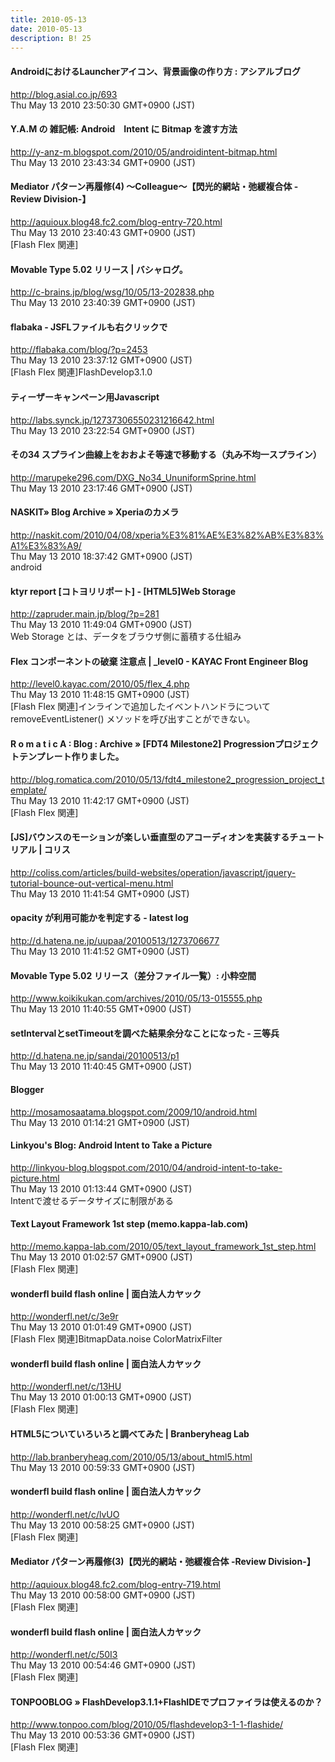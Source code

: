 ```yaml
---
title: 2010-05-13
date: 2010-05-13
description: B! 25
---
```


#### AndroidにおけるLauncherアイコン、背景画像の作り方 : アシアルブログ
http://blog.asial.co.jp/693<br>
Thu May 13 2010 23:50:30 GMT+0900 (JST)<br>


#### Y.A.M の 雑記帳: Android　Intent に Bitmap を渡す方法
http://y-anz-m.blogspot.com/2010/05/androidintent-bitmap.html<br>
Thu May 13 2010 23:43:34 GMT+0900 (JST)<br>


#### Mediator パターン再履修(4) ～Colleague～【閃光的網站・弛緩複合体 -Review Division-】
http://aquioux.blog48.fc2.com/blog-entry-720.html<br>
Thu May 13 2010 23:40:43 GMT+0900 (JST)<br>
[Flash Flex 関連]


#### Movable Type 5.02 リリース | バシャログ。
http://c-brains.jp/blog/wsg/10/05/13-202838.php<br>
Thu May 13 2010 23:40:39 GMT+0900 (JST)<br>


#### flabaka - JSFLファイルも右クリックで
http://flabaka.com/blog/?p=2453<br>
Thu May 13 2010 23:37:12 GMT+0900 (JST)<br>
[Flash Flex 関連]FlashDevelop3.1.0


#### ティーザーキャンペーン用Javascript
http://labs.synck.jp/12737306550231216642.html<br>
Thu May 13 2010 23:22:54 GMT+0900 (JST)<br>


#### その34 スプライン曲線上をおおよそ等速で移動する（丸み不均一スプライン）
http://marupeke296.com/DXG_No34_UnuniformSprine.html<br>
Thu May 13 2010 23:17:46 GMT+0900 (JST)<br>


#### NASKIT» Blog Archive » Xperiaのカメラ 
http://naskit.com/2010/04/08/xperia%E3%81%AE%E3%82%AB%E3%83%A1%E3%83%A9/<br>
Thu May 13 2010 18:37:42 GMT+0900 (JST)<br>
android


#### ktyr report [コトヨリリポート]  -   [HTML5]Web Storage
http://zapruder.main.jp/blog/?p=281<br>
Thu May 13 2010 11:49:04 GMT+0900 (JST)<br>
Web Storage とは、データをブラウザ側に蓄積する仕組み


#### Flex コンポーネントの破棄 注意点 | _level0 - KAYAC Front Engineer Blog
http://level0.kayac.com/2010/05/flex_4.php<br>
Thu May 13 2010 11:48:15 GMT+0900 (JST)<br>
[Flash Flex 関連]インラインで追加したイベントハンドラについて removeEventListener() メソッドを呼び出すことができない。


#### R o m a t i c A : Blog : Archive » [FDT4 Milestone2] Progressionプロジェクトテンプレート作りました。
http://blog.romatica.com/2010/05/13/fdt4_milestone2_progression_project_template/<br>
Thu May 13 2010 11:42:17 GMT+0900 (JST)<br>
[Flash Flex 関連]


####   [JS]バウンスのモーションが楽しい垂直型のアコーディオンを実装するチュートリアル | コリス
http://coliss.com/articles/build-websites/operation/javascript/jquery-tutorial-bounce-out-vertical-menu.html<br>
Thu May 13 2010 11:41:54 GMT+0900 (JST)<br>


####  opacity が利用可能かを判定する - latest log
http://d.hatena.ne.jp/uupaa/20100513/1273706677<br>
Thu May 13 2010 11:41:52 GMT+0900 (JST)<br>


#### Movable Type 5.02 リリース（差分ファイル一覧）: 小粋空間
http://www.koikikukan.com/archives/2010/05/13-015555.php<br>
Thu May 13 2010 11:40:55 GMT+0900 (JST)<br>


#### setIntervalとsetTimeoutを調べた結果余分なことになった - 三等兵
http://d.hatena.ne.jp/sandai/20100513/p1<br>
Thu May 13 2010 11:40:45 GMT+0900 (JST)<br>


#### Blogger
http://mosamosaatama.blogspot.com/2009/10/android.html<br>
Thu May 13 2010 01:14:21 GMT+0900 (JST)<br>


#### Linkyou's Blog: Android Intent to Take a Picture
http://linkyou-blog.blogspot.com/2010/04/android-intent-to-take-picture.html<br>
Thu May 13 2010 01:13:44 GMT+0900 (JST)<br>
Intentで渡せるデータサイズに制限がある


#### Text Layout Framework 1st step (memo.kappa-lab.com)
http://memo.kappa-lab.com/2010/05/text_layout_framework_1st_step.html<br>
Thu May 13 2010 01:02:57 GMT+0900 (JST)<br>
[Flash Flex 関連]


#### wonderfl build flash online | 面白法人カヤック
http://wonderfl.net/c/3e9r<br>
Thu May 13 2010 01:01:49 GMT+0900 (JST)<br>
[Flash Flex 関連]BitmapData.noise ColorMatrixFilter


#### wonderfl build flash online | 面白法人カヤック
http://wonderfl.net/c/13HU<br>
Thu May 13 2010 01:00:13 GMT+0900 (JST)<br>
[Flash Flex 関連]


#### HTML5についていろいろと調べてみた | Branberyheag Lab
http://lab.branberyheag.com/2010/05/13/about_html5.html<br>
Thu May 13 2010 00:59:33 GMT+0900 (JST)<br>


#### wonderfl build flash online | 面白法人カヤック
http://wonderfl.net/c/lvUO<br>
Thu May 13 2010 00:58:25 GMT+0900 (JST)<br>
[Flash Flex 関連]


#### Mediator パターン再履修(3)【閃光的網站・弛緩複合体 -Review Division-】
http://aquioux.blog48.fc2.com/blog-entry-719.html<br>
Thu May 13 2010 00:58:00 GMT+0900 (JST)<br>
[Flash Flex 関連]


#### wonderfl build flash online | 面白法人カヤック
http://wonderfl.net/c/50I3<br>
Thu May 13 2010 00:54:46 GMT+0900 (JST)<br>
[Flash Flex 関連]


#### TONPOOBLOG » FlashDevelop3.1.1+FlashIDEでプロファイラは使えるのか？ 
http://www.tonpoo.com/blog/2010/05/flashdevelop3-1-1-flashide/<br>
Thu May 13 2010 00:53:36 GMT+0900 (JST)<br>
[Flash Flex 関連]


